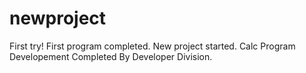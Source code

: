 # newproject
First try!
First program completed.
New project started.
Calc Program Developement Completed By Developer Division.